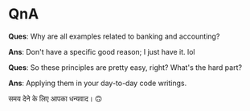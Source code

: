 # QnA

**Ques**: Why are all examples related to banking and accounting?

**Ans**: Don't have a specific good reason; I just have it. lol



**Ques**: So these principles are pretty easy, right? What's the hard part?

**Ans**: Applying them in your day-to-day code writings.



समय देने के लिए आपका धन्यवाद। 🙃
